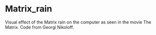 # Matrix_rain
Visual effect of the Matrix rain on the computer as seen in the movie The Matrix. Code from Georgi Nikoloff.
